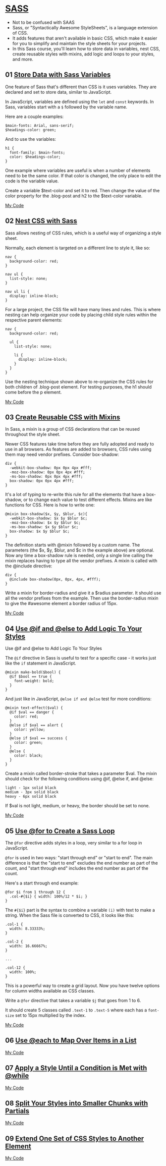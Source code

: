 # [SASS](https://www.freecodecamp.org/learn/front-end-development-libraries/#sass)
* Not to be confused with SAAS
* Sass, or "Syntactically Awesome StyleSheets", is a language extension of CSS. 
* It adds features that aren't available in basic CSS, which make it easier for you to simplify and maintain the style sheets for your projects.
* In this Sass course, you'll learn how to store data in variables, nest CSS, create reusable styles with mixins, add logic and loops to your styles, and more.


## 01 [Store Data with Sass Variables]()

One feature of Sass that's different than CSS is it uses variables. They are declared and set to store data, similar to JavaScript.

In JavaScript, variables are defined using the ```let``` and ```const``` keywords. In Sass, variables start with a ```$``` followed by the variable name.

Here are a couple examples:
```
$main-fonts: Arial, sans-serif;
$headings-color: green;
```
And to use the variables:
```
h1 {
  font-family: $main-fonts;
  color: $headings-color;
}
```
One example where variables are useful is when a number of elements need to be the same color. If that color is changed, the only place to edit the code is the variable value.

Create a variable $text-color and set it to red. Then change the value of the color property for the .blog-post and h2 to the $text-color variable.

[My Code](https://github.com/EO4wellness/T-I-L/blob/main/FrontEnd/freeCodeCamp/exercises/SASS/01_store-data-with-sass-variables.html)


## 02 [Nest CSS with Sass](https://www.freecodecamp.org/learn/front-end-development-libraries/sass/nest-css-with-sass)

Sass allows nesting of CSS rules, which is a useful way of organizing a style sheet.

Normally, each element is targeted on a different line to style it, like so:
```
nav {
  background-color: red;
}

nav ul {
  list-style: none;
}

nav ul li {
  display: inline-block;
}
```
For a large project, the CSS file will have many lines and rules. This is where nesting can help organize your code by placing child style rules within the respective parent elements:
```
nav {
  background-color: red;

  ul {
    list-style: none;

    li {
      display: inline-block;
    }
  }
}
```
Use the nesting technique shown above to re-organize the CSS rules for both children of .blog-post element. For testing purposes, the h1 should come before the p element.

[My Code](https://github.com/EO4wellness/T-I-L/blob/main/FrontEnd/freeCodeCamp/exercises/SASS/02_nest-css-with-sass.html)

## 03 [Create Reusable CSS with Mixins](https://www.freecodecamp.org/learn/front-end-development-libraries/sass/create-reusable-css-with-mixins)

In Sass, a mixin is a group of CSS declarations that can be reused throughout the style sheet.

Newer CSS features take time before they are fully adopted and ready to use in all browsers. As features are added to browsers, CSS rules using them may need vendor prefixes. Consider box-shadow:
```
div {
  -webkit-box-shadow: 0px 0px 4px #fff;
  -moz-box-shadow: 0px 0px 4px #fff;
  -ms-box-shadow: 0px 0px 4px #fff;
  box-shadow: 0px 0px 4px #fff;
}
```
It's a lot of typing to re-write this rule for all the elements that have a box-shadow, or to change each value to test different effects. Mixins are like functions for CSS. Here is how to write one:
```
@mixin box-shadow($x, $y, $blur, $c){ 
  -webkit-box-shadow: $x $y $blur $c;
  -moz-box-shadow: $x $y $blur $c;
  -ms-box-shadow: $x $y $blur $c;
  box-shadow: $x $y $blur $c;
}
```
The definition starts with @mixin followed by a custom name. The parameters (the $x, $y, $blur, and $c in the example above) are optional. Now any time a box-shadow rule is needed, only a single line calling the mixin replaces having to type all the vendor prefixes. A mixin is called with the @include directive:
```
div {
  @include box-shadow(0px, 0px, 4px, #fff);
}
```
Write a mixin for border-radius and give it a $radius parameter. It should use all the vendor prefixes from the example. Then use the border-radius mixin to give the #awesome element a border radius of 15px.


[My Code](https://github.com/EO4wellness/T-I-L/blob/main/FrontEnd/freeCodeCamp/exercises/SASS/03_create-reusable-css-with-mixins.html)

## 04 [Use @if and @else to Add Logic To Your Styles](https://www.freecodecamp.org/learn/front-end-development-libraries/sass/use-if-and-else-to-add-logic-to-your-styles)
Use @if and @else to Add Logic To Your Styles

The ```@if``` directive in Sass is useful to test for a specific case - it works just like the ```if``` statement in JavaScript.
```
@mixin make-bold($bool) {
  @if $bool == true {
    font-weight: bold;
  }
}
```
And just like in JavaScript, ```@else if and @else``` test for more conditions:
```
@mixin text-effect($val) {
  @if $val == danger {
    color: red;
  }
  @else if $val == alert {
    color: yellow;
  }
  @else if $val == success {
    color: green;
  }
  @else {
    color: black;
  }
}
```
Create a mixin called border-stroke that takes a parameter $val. The mixin should check for the following conditions using @if, @else if, and @else:
```
light - 1px solid black
medium - 3px solid black
heavy - 6px solid black
```
If $val is not light, medium, or heavy, the border should be set to none.

[My Code](https://github.com/EO4wellness/T-I-L/blob/main/FrontEnd/freeCodeCamp/exercises/SASS/04_use-if-and-else-to-add-logic-to-your-styles.html)

## 05 [Use @for to Create a Sass Loop](https://www.freecodecamp.org/learn/front-end-development-libraries/sass/use-for-to-create-a-sass-loop)

The ```@for``` directive adds styles in a loop, very similar to a for loop in JavaScript.

```@for``` is used in two ways: "start through end" or "start to end". The main difference is that the "start to end" excludes the end number as part of the count, and "start through end" includes the end number as part of the count.

Here's a start through end example:
```
@for $i from 1 through 12 {
  .col-#{$i} { width: 100%/12 * $i; }
}
```
The ```#{$i}``` part is the syntax to combine a variable ```(i)``` with text to make a string. When the Sass file is converted to CSS, it looks like this:
```
.col-1 {
  width: 8.33333%;
}

.col-2 {
  width: 16.66667%;
}

...

.col-12 {
  width: 100%;
}
```
This is a powerful way to create a grid layout. Now you have twelve options for column widths available as CSS classes.

Write a ```@for``` directive that takes a variable ```$j``` that goes from 1 to 6.

It should create 5 classes called ```.text-1``` to ```.text-5``` where each has a ```font-size``` set to 15px multiplied by the index.


[My Code](https://github.com/EO4wellness/T-I-L/blob/main/FrontEnd/freeCodeCamp/exercises/SASS/05_use-for-to-create-a-sass-loop.html)

## 06 [Use @each to Map Over Items in a List](https://www.freecodecamp.org/learn/front-end-development-libraries/sass/use-each-to-map-over-items-in-a-list)


[My Code]()

## 07 [Apply a Style Until a Condition is Met with @while]()

[My Code]()

## 08 [Split Your Styles into Smaller Chunks with Partials]()

[My Code]()


## 09 [Extend One Set of CSS Styles to Another Element]()


[My Code]()
